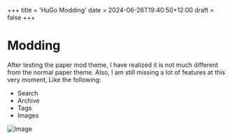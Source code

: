 +++
title = 'HuGo Modding'
date = 2024-06-26T19:40:50+12:00
draft = false
+++

# Modding
After testing the paper mod theme, I have realized it is not much different from the normal paper theme.  Also, I am still missing a lot of features at this very moment, Like the following:
- Search
- Archive
- Tags
- Images

![Image](blog.png)